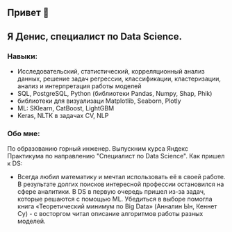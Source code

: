 ## Привет 👋
## Я Денис, специалист по Data Science.


### Навыки:
- Исследовательский, статистический, корреляционный анализ данных, решение задач регрессии, классификации, кластеризации, анализ и интерпретация работы моделей
- SQL, PostgreSQL, Python (библиотеки Pandas, Numpy, Shap, Phik)
- библиотеки для визуализаци Matplotlib, Seaborn, Plotly
- ML: SKlearn, CatBoost, LightGBM
- Keras, NLTK в задачах CV, NLP

### Обо мне:
По образованию горный инженер. Выпускним курса Яндекс Практикума по направлению "Специалист по Data Science".
Как пришел к DS: 
- Всегда любил математику и мечтал использовать её в своей работе. В результате долгих поисков интересной профессии остановился на сфере аналитики. В DS в первую очередь пришел из-за задач, которые решаются с помощью ML. 
Убедиться в выборе помогла книга «Теоретический минимум по Big Data» (Анналин Ын, Кеннет Су) - с восторгом читал описание алгоритмов работы разных моделей.

